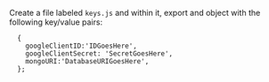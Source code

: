 Create a file labeled `keys.js` and within it, export and object with the following key/value pairs:

```
  {
    googleClientID:'IDGoesHere',
    googleClientSecret: 'SecretGoesHere',
    mongoURI:'DatabaseURIGoesHere',
  };
```
